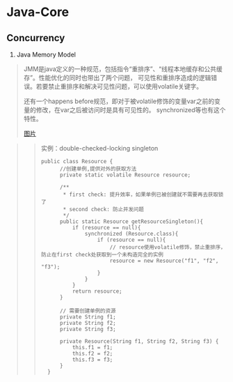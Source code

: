 # Java-Core

## Concurrency

1. Java Memory Model
> JMM是java定义的一种规范，包括指令“重排序”、“线程本地缓存和公共缓存”。性能优化的同时也带出了两个问题，
> 可见性和重排序造成的逻辑错误。若要禁止重排序和解决可见性问题，可以使用volatile关键字。
>
> 还有一个happens before规范，即对于被volatile修饰的变量var之前的变量的修改，在var之后被访问时是具有可见性的。 
> synchronized等也有这个特性。
>
> [图片](pic/happens-before.jpg)

>> 实例：double-checked-locking singleton
>> ``` 
>> public class Resource {
>>       //创建单例,提供对外的获取方法
>>       private static volatile Resource resource;
>>   
>>       /**
>>        * first check: 提升效率，如果单例已被创建就不需要再去获取锁了
>>        * second check: 防止并发问题
>>        */
>>       public static Resource getResourceSingleton(){
>>           if (resource == null){
>>               synchronized (Resource.class){
>>                   if (resource == null){
>>                       // resource使用volatile修饰，禁止重排序，防止在first check处获取到一个未构造完全的实例
>>                       resource = new Resource("f1", "f2", "f3");
>>                   }
>>               }
>>           }
>>           return resource;
>>       }
>>   
>>       // 需要创建单例的资源
>>       private String f1;
>>       private String f2;
>>       private String f3;
>>   
>>       private Resource(String f1, String f2, String f3) {
>>           this.f1 = f1;
>>           this.f2 = f2;
>>           this.f3 = f3;
>>       }
>>   }
>>
>> ```